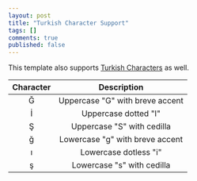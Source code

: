```yaml
---
layout: post
title: "Turkish Character Support"
tags: []
comments: true
published: false
---
```


This template also supports [Turkish Characters](https://en.wikipedia.org/wiki/Wikipedia:Turkish_characters) as well.

| Character | Description |
|:----:|:----:|
| Ğ | Uppercase "G" with breve accent |
| İ | Uppercase dotted "I" |
| Ş | Uppercase "S" with cedilla |
| ğ | Lowercase "g" with breve accent |
| ı | Lowercase dotless "i" |
| ş | Lowercase "s" with cedilla |
